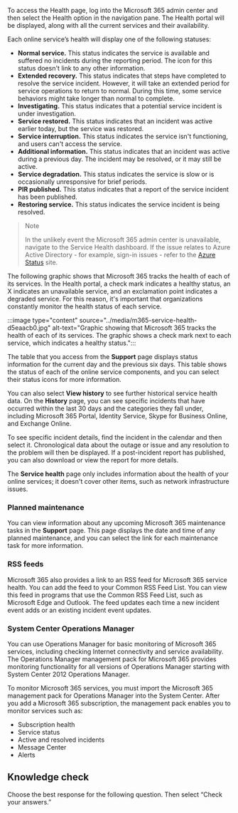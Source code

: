 To access the Health page, log into the Microsoft 365 admin center and then select the Health option in the navigation pane. The Health portal will be displayed, along with all the current services and their availability.

Each online service’s health will display one of the following statuses:

 -  **Normal service.** This status indicates the service is available and suffered no incidents during the reporting period. The icon for this status doesn't link to any other information.
 -  **Extended recovery.** This status indicates that steps have completed to resolve the service incident. However, it will take an extended period for service operations to return to normal. During this time, some service behaviors might take longer than normal to complete.
 -  **Investigating.** This status indicates that a potential service incident is under investigation.
 -  **Service restored.** This status indicates that an incident was active earlier today, but the service was restored.
 -  **Service interruption.** This status indicates the service isn't functioning, and users can't access the service.
 -  **Additional information.** This status indicates that an incident was active during a previous day. The incident may be resolved, or it may still be active.
 -  **Service degradation.** This status indicates the service is slow or is occasionally unresponsive for brief periods.
 -  **PIR published.** This status indicates that a report of the service incident has been published.
 -  **Restoring service.** This status indicates the service incident is being resolved.

> > [!NOTE]
> > In the unlikely event the Microsoft 365 admin center is unavailable, navigate to the Service Health dashboard. If the issue relates to Azure Active Directory - for example, sign-in issues - refer to the [Azure Status](https://aka.ms/kfxpxv?azure-portal=true) site.

The following graphic shows that Microsoft 365 tracks the health of each of its services. In the Health portal, a check mark indicates a healthy status, an X indicates an unavailable service, and an exclamation point indicates a degraded service. For this reason, it's important that organizations constantly monitor the health status of each service.

:::image type="content" source="../media/m365-service-health-d5eaacb0.jpg" alt-text="Graphic showing that Microsoft 365 tracks the health of each of its services. The graphic shows a check mark next to each service, which indicates a healthy status.":::


The table that you access from the **Support** page displays status information for the current day and the previous six days. This table shows the status of each of the online service components, and you can select their status icons for more information.

You can also select **View history** to see further historical service health data. On the **History** page, you can see specific incidents that have occurred within the last 30 days and the categories they fall under, including Microsoft 365 Portal, Identity Service, Skype for Business Online, and Exchange Online.

To see specific incident details, find the incident in the calendar and then select it. Chronological data about the outage or issue and any resolution to the problem will then be displayed. If a post-incident report has published, you can also download or view the report for more details.

The **Service health** page only includes information about the health of your online services; it doesn't cover other items, such as network infrastructure issues.

### Planned maintenance

You can view information about any upcoming Microsoft 365 maintenance tasks in the **Support** page. This page displays the date and time of any planned maintenance, and you can select the link for each maintenance task for more information.

### RSS feeds

Microsoft 365 also provides a link to an RSS feed for Microsoft 365 service health. You can add the feed to your Common RSS Feed List. You can view this feed in programs that use the Common RSS Feed List, such as Microsoft Edge and Outlook. The feed updates each time a new incident event adds or an existing incident event updates.

### System Center Operations Manager

You can use Operations Manager for basic monitoring of Microsoft 365 services, including checking Internet connectivity and service availability. The Operations Manager management pack for Microsoft 365 provides monitoring functionality for all versions of Operations Manager starting with System Center 2012 Operations Manager.

To monitor Microsoft 365 services, you must import the Microsoft 365 management pack for Operations Manager into the System Center. After you add a Microsoft 365 subscription, the management pack enables you to monitor services such as:

 -  Subscription health
 -  Service status
 -  Active and resolved incidents
 -  Message Center
 -  Alerts

## Knowledge check

Choose the best response for the following question. Then select “Check your answers.”